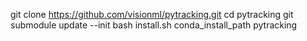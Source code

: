 git clone https://github.com/visionml/pytracking.git
cd pytracking
git submodule update --init
bash install.sh conda_install_path pytracking
